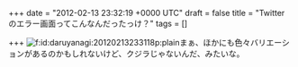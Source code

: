 
+++
date = "2012-02-13 23:32:19 +0000 UTC"
draft = false
title = "Twitter のエラー画面ってこんなんだったっけ？"
tags = []

+++
<img src="http://cdn-ak.f.st-hatena.com/images/fotolife/d/daruyanagi/20120213/20120213233118.png" alt="f:id:daruyanagi:20120213233118p:plain" title="f:id:daruyanagi:20120213233118p:plain" class="hatena-fotolife"/>まぁ、ほかにも色々バリエーションがあるのかもしれないけど、クジラじゃないんだ、みたいな。



